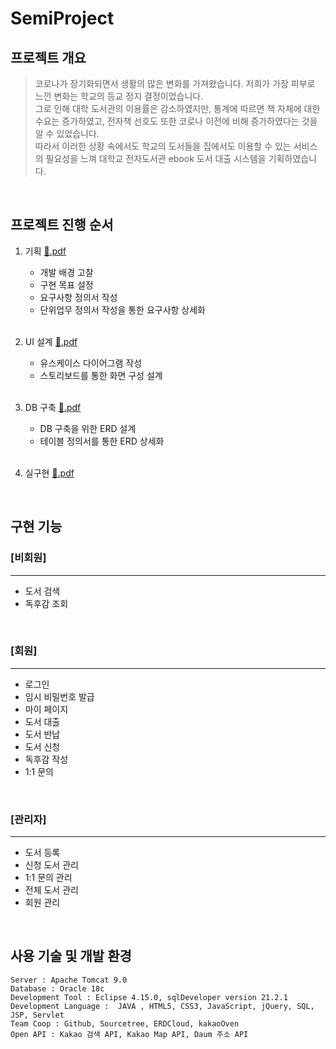 # SemiProject
## 프로젝트 개요
> 코로나가 장기화되면서 생활의 많은 변화를 가져왔습니다. 저희가 가장 피부로 느낀 변화는 학교의 등교 정지 결정이었습니다.  
그로 인해 대학 도서관의 이용률은 감소하였지만, 통계에 따르면 책 자체에 대한 수요는 증가하였고, 전자책 선호도 또한 코로나 이전에 비해 증가하였다는 것을 알 수 있었습니다.  
따라서 이러한 상황 속에서도 학교의 도서들을 집에서도 이용할 수 있는 서비스의 필요성을 느껴 대학교 전자도서관 ebook 도서 대출 시스템을 기획하였습니다.  
<br>

## 프로젝트 진행 순서
1. 기획  [:floppy_disk:.pdf](https://s3.us-west-2.amazonaws.com/secure.notion-static.com/5302085e-6495-4cd6-b2b0-5c9e3507c2ed/01.%EA%B8%B0%ED%9A%8D%ED%9A%8C%EC%9D%98_%EC%8B%A0%EC%9A%B0%EB%8C%80%ED%95%99%EA%B5%90.pdf?X-Amz-Algorithm=AWS4-HMAC-SHA256&X-Amz-Content-Sha256=UNSIGNED-PAYLOAD&X-Amz-Credential=AKIAT73L2G45EIPT3X45%2F20211224%2Fus-west-2%2Fs3%2Faws4_request&X-Amz-Date=20211224T021153Z&X-Amz-Expires=86400&X-Amz-Signature=0b4a950204152ed7aad9d9f75f89c8b53631d9e1851aed6ffb47899fa485473c&X-Amz-SignedHeaders=host&response-content-disposition=filename%20%3D%2201.%25EA%25B8%25B0%25ED%259A%258D%25ED%259A%258C%25EC%259D%2598_%25EC%258B%25A0%25EC%259A%25B0%25EB%258C%2580%25ED%2595%2599%25EA%25B5%2590.pdf%22&x-id=GetObject)
    + 개발 배경 고찰
    + 구현 목표 설정
    + 요구사항 정의서 작성
    + 단위업무 정의서 작성을 통한 요구사항 상세화  
    <br>
    
2. UI 설계  [:floppy_disk:.pdf](https://s3.us-west-2.amazonaws.com/secure.notion-static.com/9dfef356-4f07-49c3-8e71-edb040bba409/02.UI%ED%9A%8C%EC%9D%98_%EC%8B%A0%EC%9A%B0%EB%8C%80%ED%95%99%EA%B5%90.pdf?X-Amz-Algorithm=AWS4-HMAC-SHA256&X-Amz-Content-Sha256=UNSIGNED-PAYLOAD&X-Amz-Credential=AKIAT73L2G45EIPT3X45%2F20211224%2Fus-west-2%2Fs3%2Faws4_request&X-Amz-Date=20211224T024819Z&X-Amz-Expires=86400&X-Amz-Signature=07831383d025e5e828f987d8c0d2d0cee106c838d58360bf38617a4752c96209&X-Amz-SignedHeaders=host&response-content-disposition=filename%20%3D%2202.UI%25ED%259A%258C%25EC%259D%2598_%25EC%258B%25A0%25EC%259A%25B0%25EB%258C%2580%25ED%2595%2599%25EA%25B5%2590.pdf%22&x-id=GetObject)
    + 유스케이스 다이어그램 작성
    + 스토리보드를 통한 화면 구성 설계  
    <br>
3. DB 구축  [:floppy_disk:.pdf](https://s3.us-west-2.amazonaws.com/secure.notion-static.com/9bc3c67b-2be4-44da-b5e6-0a66a418ad4a/03.DB%ED%9A%8C%EC%9D%98_%EC%8B%A0%EC%9A%B0%EB%8C%80%ED%95%99%EA%B5%90.pdf?X-Amz-Algorithm=AWS4-HMAC-SHA256&X-Amz-Content-Sha256=UNSIGNED-PAYLOAD&X-Amz-Credential=AKIAT73L2G45EIPT3X45%2F20211224%2Fus-west-2%2Fs3%2Faws4_request&X-Amz-Date=20211224T030031Z&X-Amz-Expires=86400&X-Amz-Signature=9746adb31c538e2a7155e6cb52502ba1441fdd416da0241cdde6dc04f008042d&X-Amz-SignedHeaders=host&response-content-disposition=filename%20%3D%2203.DB%25ED%259A%258C%25EC%259D%2598_%25EC%258B%25A0%25EC%259A%25B0%25EB%258C%2580%25ED%2595%2599%25EA%25B5%2590.pdf%22&x-id=GetObject)
    + DB 구축을 위한 ERD 설계
    + 테이블 정의서를 통한 ERD 상세화
    <br>

4. 실구현  [:floppy_disk:.pdf](https://s3.us-west-2.amazonaws.com/secure.notion-static.com/a8652ef1-0e97-47c3-831d-5f79e8b50a55/04.%EC%B5%9C%EC%A2%85_%EC%8B%A0%EC%9A%B0%EB%8C%80%ED%95%99%EA%B5%90.pdf?X-Amz-Algorithm=AWS4-HMAC-SHA256&X-Amz-Content-Sha256=UNSIGNED-PAYLOAD&X-Amz-Credential=AKIAT73L2G45EIPT3X45%2F20211224%2Fus-west-2%2Fs3%2Faws4_request&X-Amz-Date=20211224T031503Z&X-Amz-Expires=86400&X-Amz-Signature=55a481f507945484ae964d0a910f434a91716291f9c0c88a29d1ba40b30aac5e&X-Amz-SignedHeaders=host&response-content-disposition=filename%20%3D%2204.%25EC%25B5%259C%25EC%25A2%2585_%25EC%258B%25A0%25EC%259A%25B0%25EB%258C%2580%25ED%2595%2599%25EA%25B5%2590.pdf%22&x-id=GetObject)
<br>

## 구현 기능
### [비회원]
-------------
+ 도서 검색
+ 독후감 조회
<br>

### [회원]
-------------
+ 로그인
+ 임시 비밀번호 발급
+ 마이 페이지
+ 도서 대출
+ 도서 반납
+ 도서 신청
+ 독후감 작성
+ 1:1 문의
<br>

### [관리자]
-------------
+ 도서 등록
+ 신청 도서 관리
+ 1:1 문의 관리
+ 전체 도서 관리
+ 회원 관리
<br>

## 사용 기술 및 개발 환경
```
Server : Apache Tomcat 9.0
Database : Oracle 18c
Development Tool : Eclipse 4.15.0, sqlDeveloper version 21.2.1
Development Language :  JAVA , HTML5, CSS3, JavaScript, jQuery, SQL, JSP, Servlet
Team Coop : Github, Sourcetree, ERDCloud, kakaoOven
Open API : Kakao 검색 API, Kakao Map API, Daum 주소 API
```
